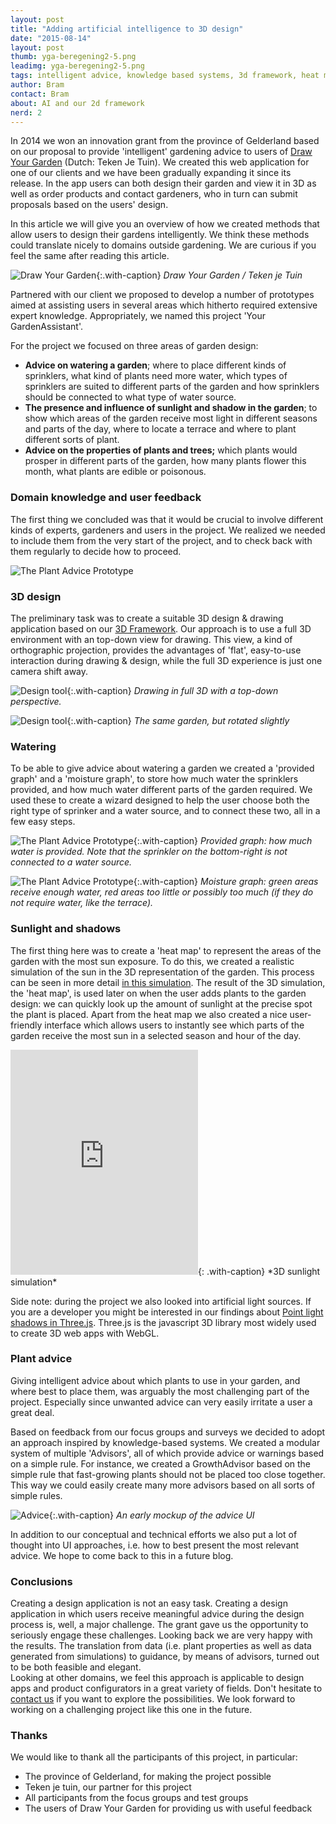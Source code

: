 ```yaml
---
layout: post
title: "Adding artificial intelligence to 3D design"
date: "2015-08-14"
layout: post
thumb: yga-beregening2-5.png
leadimg: yga-beregening2-5.png
tags: intelligent advice, knowledge based systems, 3d framework, heat map
author: Bram
contact: Bram
about: AI and our 2d framework
nerd: 2
---
```


In 2014 we won an innovation grant from the province of Gelderland based on our proposal to provide 'intelligent' gardening advice to users of [Draw Your Garden](http://tekenjetuin.nl) (Dutch: Teken Je Tuin). We created this web application for one of our clients and we have been gradually expanding it since its release. In the app users can both design their garden and view it in 3D as well as order products and contact gardeners, who in turn can submit proposals based on the users' design.

In this article we will give you an overview of how we created methods that allow users to design their gardens intelligently. We think these methods could translate nicely to domains outside gardening. We are curious if you feel the same after reading this article.

![Draw Your Garden](/assets/img/blog/tekenjetuin.png){:.with-caption}
*Draw Your Garden / Teken je Tuin*

Partnered with our client we proposed to develop a number of prototypes aimed at assisting users in several areas which hitherto required extensive expert knowledge. Appropriately, we named this project 'Your GardenAssistant'.

For the project we focused on three areas of garden design:

* **Advice on watering a garden**; where to place different kinds of sprinklers, what kind of plants need more water, which types of sprinklers are suited to different parts of the garden and how sprinklers should be connected to what type of water source.
* **The presence and influence of sunlight and shadow in the garden**; to show which areas of the garden receive most light in different seasons and parts of the day, where to locate a terrace and where to plant different sorts of plant.
* **Advice on the properties of plants and trees;** which plants would prosper in different parts of the garden, how many plants flower this month, what plants are edible or poisonous.

### Domain knowledge and user feedback

The first thing we concluded was that it would be crucial to involve different kinds of experts, gardeners and users in the project. We realized we needed to include them from the very start of the project, and to check back with them regularly to decide how to proceed.

![The Plant Advice Prototype](/assets/img/blog/yga-aanpak.png)

### 3D design

The preliminary task was to create a suitable 3D design & drawing application based on our [3D Framework](/3d-framework/). Our approach is to use a full 3D environment with an top-down view for drawing. This view, a kind of orthographic projection, provides the advantages of 'flat', easy-to-use interaction during drawing & design, while the full 3D experience is just one camera shift away.

![Design tool](/assets/img/blog/tjt-2d.png){:.with-caption}
*Drawing in full 3D with a top-down perspective.*

![Design tool](/assets/img/blog/tjt-3d.png){:.with-caption}
*The same garden, but rotated slightly*

### Watering

To be able to give advice about watering a garden we created a 'provided graph' and a 'moisture graph', to store how much water the sprinklers provided, and how much water different parts of the garden required.
We used these to create a wizard designed to help the user choose both the right type of sprinker and a water source, and to connect these two, all in a few easy steps.

![The Plant Advice Prototype](/assets/img/blog/water2.png){:.with-caption}
*Provided graph: how much water is provided. Note that the sprinkler on the bottom-right is not connected to a water source.*

![The Plant Advice Prototype](/assets/img/blog/water1.png){:.with-caption}
*Moisture graph: green areas receive enough water, red areas too little or possibly too much (if they do not require water, like the terrace).*

### Sunlight and shadows

The first thing here was to create a 'heat map' to represent the areas of the garden with the most sun exposure. To do this, we created a realistic simulation of the sun in the 3D representation of the garden. This process can be seen in more detail [in this simulation](/3d-framework/#3d-simulatie). The result of the 3D simulation, the 'heat map', is used later on when the user adds plants to the garden design: we can quickly look up the amount of sunlight at the precise spot the plant is placed.
Apart from the heat map we also created a nice user-friendly interface which allows users to instantly see which parts of the garden receive the most sun in a selected season and hour of the day.

<iframe src="https://player.vimeo.com/video/136615103" height="360" frameborder="0" webkitallowfullscreen mozallowfullscreen allowfullscreen></iframe>{: .with-caption}
*3D sunlight simulation*

Side note: during the project we also looked into artificial light sources. If you are a developer you might be interested in our findings about [Point light shadows in Three.js](/2015/05/21/point-light-shadows-in-threejs/). Three.js is the javascript 3D library most widely used to create 3D web apps with WebGL.

### Plant advice

Giving intelligent advice about which plants to use in your garden, and where best to place them, was arguably the most challenging part of the project. Especially since unwanted advice can very easily irritate a user a great deal.

Based on feedback from our focus groups and surveys we decided to adopt an approach inspired by knowledge-based systems. We created a modular system of multiple 'Advisors', all of which provide advice or warnings based on a simple rule. For instance, we created a GrowthAdvisor based on the simple rule that fast-growing plants should not be placed too close together. This way we could easily create many more advisors based on all sorts of simple rules.

![Advice](/assets/img/blog/Assistant.jpg){:.with-caption}
*An early mockup of the advice UI*

In addition to our conceptual and technical efforts we also put a lot of thought into UI approaches, i.e. how to best present the most relevant advice. We hope to come back to this in a future blog.

### Conclusions
Creating a design application is not an easy task. Creating a design application in which users receive meaningful advice during the design process is, well, a major challenge. The grant gave us the opportunity to seriously engage these challenges.
Looking back we are very happy with the results. The translation from data (i.e. plant properties as well as data generated from simulations) to guidance, by means of advisors, turned out to be both feasible and elegant.  
Looking at other domains, we feel this approach is applicable to design apps and product configurators in a great variety of fields. Don't hesitate to [contact us](/#contact) if you want to explore the possibilities. We look forward to working on a challenging project like this one in the future.

### Thanks
We would like to thank all the participants of this project, in particular:

* The province of Gelderland, for making the project possible
* Teken je tuin, our partner for this project
* All participants from the focus groups and test groups
* The users of Draw Your Garden for providing us with useful feedback
